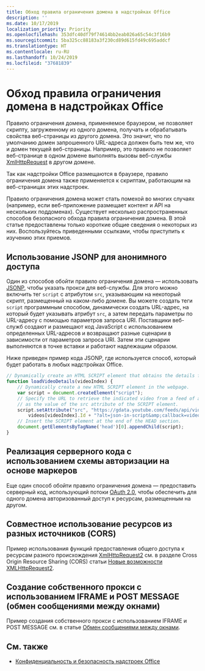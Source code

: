 ```yaml
---
title: Обход правила ограничения домена в надстройках Office
description: ''
ms.date: 10/17/2019
localization_priority: Priority
ms.openlocfilehash: 353dfc40df79f74614bb2eab026a65c54c3f16b9
ms.sourcegitcommit: 5ba325cc88183a3f230cd89d615fd49c695addcf
ms.translationtype: HT
ms.contentlocale: ru-RU
ms.lasthandoff: 10/24/2019
ms.locfileid: "37681839"
---
```

# <a name="addressing-same-origin-policy-limitations-in-office-add-ins"></a>Обход правила ограничения домена в надстройках Office

Правило ограничения домена, применяемое браузером, не позволяет скрипту, загруженному из одного домена, получать и обрабатывать свойства веб-страницы из другого домена. Это значит, что по умолчанию домен запрошенного URL-адреса должен быть тем же, что и домен текущей веб-страницы. Например, это правило не позволяет веб-странице в одном домене выполнять вызовы веб-службы [XmlHttpRequest](https://www.w3.org/TR/XMLHttpRequest/) в другом домене.

Так как надстройки Office размещаются в браузере, правило ограничения домена также применяется к скриптам, работающим на веб-страницах этих надстроек.

Правило ограничения домена может стать помехой во многих случаях (например, если веб-приложение размещает контент и API на нескольких поддоменах). Существует несколько распространенных способов безопасного обхода правила ограничения домена. В этой статье предоставлены только короткие общие сведения о некоторых из них. Воспользуйтесь приведенными ссылками, чтобы приступить к изучению этих приемов.

## <a name="use-jsonp-for-anonymous-access"></a>Использование JSONP для анонимного доступа

Один из способов обойти правило ограничения домена — использовать [JSONP](https://www.w3schools.com/js/js_json_jsonp.asp), чтобы указать прокси для веб-службы. Для этого можно включить тег `script` с атрибутом `src`, указывающим на некоторый скрипт, размещенный на каком-либо домене. Вы можете создать теги `script` программным способом, динамически создать URL-адрес, на который будет указывать атрибут `src`, а затем передать параметры по URL-адресу с помощью параметров запроса URI. Поставщики веб-служб создают и размещают код JavaScript с использованием определенных URL-адресов и возвращают разные сценарии в зависимости от параметров запроса URI. Затем эти сценарии выполняются в точке вставки и работают надлежащим образом.

Ниже приведен пример кода JSONP, где используется способ, который будет работать в любых надстройках Office.

```js
// Dynamically create an HTML SCRIPT element that obtains the details for the specified video.
function loadVideoDetails(videoIndex) {
    // Dynamically create a new HTML SCRIPT element in the webpage.
    var script = document.createElement("script");
    // Specify the URL to retrieve the indicated video from a feed of a current list of videos,
    // as the value of the src attribute of the SCRIPT element. 
    script.setAttribute("src", "https://gdata.youtube.com/feeds/api/videos/" + 
        videos[videoIndex].Id + "?alt=json-in-script&amp;callback=videoDetailsLoaded");
    // Insert the SCRIPT element at the end of the HEAD section.
    document.getElementsByTagName('head')[0].appendChild(script);
}

```


## <a name="implement-server-side-code-using-a-token-based-authorization-scheme"></a>Реализация серверного кода с использованием схемы авторизации на основе маркеров

Еще один способ обойти правило ограничения домена — предоставить серверный код, использующий потоки [OAuth 2.0](https://oauth.net/2/), чтобы обеспечить для одного домена авторизованный доступ к ресурсам, размещенным на другом. 


## <a name="use-cross-origin-resource-sharing-cors"></a>Совместное использование ресурсов из разных источников (CORS)


Пример использования функций предоставления общего доступа к ресурсам разного происхождения [XmlHttpRequest2](https://dvcs.w3.org/hg/xhr/raw-file/tip/Overview.html) см. в разделе Cross Origin Resource Sharing (CORS) статьи [Новые возможности XMLHttpRequest2](https://www.html5rocks.com/en/tutorials/file/xhr2/).


## <a name="build-your-own-proxy-using-iframe-and-post-message-cross-window-messaging"></a>Создание собственного прокси с использованием IFRAME и POST MESSAGE (обмен сообщениями между окнами)


Пример создания собственного прокси с использованием IFRAME и POST MESSAGE см. в статье [Обмен сообщениями между окнами](http://ejohn.org/blog/cross-window-messaging/).


## <a name="see-also"></a>См. также

- [Конфиденциальность и безопасность надстроек Office](../concepts/privacy-and-security.md)
    
